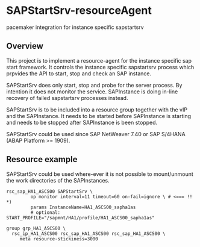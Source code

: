 # SAPStartSrv-resourceAgent
pacemaker integration for instance specific sapstartsrv
## Overview

This project is to implement a resource-agent for the instance specific sap start framework. It controls the instance specific
sapstartsrv process which prpvides the API to start, stop and check an SAP instance.

SAPStartSrv does only start, stop and probe for the server process. By intention it does not monitor the service. SAPInstance is doing in-line
recovery of failed sapstartsrv processes instead. 

SAPStartSrv is to be included into a resource group together with the vIP and the SAPInstance. It needs to be started before SAPInstance is starting and
needs to be stopped after SAPInstance is been stopped.

SAPStartSrv could be used since SAP NetWeaver 7.40 or SAP S/4HANA (ABAP Platform >= 1909).

## Resource example

SAPStartSrv could be used where-ever it is not possible to mount/unmount the work directories of the SAPInstances.

```
rsc_sap_HA1_ASCS00 SAPStartSrv \
         op monitor interval=11 timeout=60 on-fail=ignore \ # <=== !! *)
         params InstanceName=HA1_ASCS00_sapha1as
         # optional: START_PROFILE="/sapmnt/HA1/profile/HA1_ASCS00_sapha1as"
         
group grp_HA1_ASCS00 \
  rsc_ip_HA1_ASCS00 rsc_sap_HA1_ASCS00 rsc_sap_HA1_ASCS00 \
     meta resource-stickiness=3000
```     
